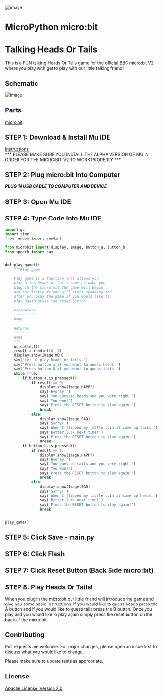 ![image](https://github.com/mytechnotalent/MicroPython-micro-bit_Talking_Heads_Or_Tails/blob/main/MPMBTHOT.png?raw=true)

# MicroPython micro:bit
# Talking Heads Or Tails
This is a FUN talking Heads Or Tails game for the official BBC micro:bit V2 where you play with get to play with our little talking friend!

## Schematic
![image](https://github.com/mytechnotalent/MicroPython-micro-bit_Talking_Heads_Or_Tails/blob/main/schematic.png?raw=true)

## Parts
[micro:bit](https://microbit.org/buy/?location=US&version=microbitV2)

## STEP 1: Download & Install Mu IDE
[Instructions](https://www.linkedin.com/pulse/python-kids-part-2-install-mu-ide-kevin-thomas/)<br>
*** PLEASE MAKE SURE YOU INSTALL THE ALPHA VERSION OF MU IN ORDER FOR THE MICRO:BIT V2 TO WORK PROPERLY ***

## STEP 2: Plug micro:bit Into Computer
***PLUG IN USB CABLE TO COMPUTER AND DEVICE***

## STEP 3: Open Mu IDE

## STEP 4: Type Code Into Mu IDE
```python
import gc
import time
from random import randint

from microbit import display, Image, button_a, button_b
from speech import say


def play_game():
    """Play game 
    
    Play game is a function that allows you
    play a fun heads or tails game as when you
    plug in the micro:bit the game will begin
    and our little friend will start speaking and
    after you play the game if you would like to
    play again press the reset button
    
    Parameters
    ----------
    None
        
    Returns
    -------
    None
    """
    gc.collect()
    result = randint(0, 1)
    display.show(Image.MEH)
    say('Let us play heads or tails.')
    say('Press button A if you want to guess heads.')
    say('Press button B if you want to guess tails.')
    while True:
        if button_a.is_pressed():
            if result == 0:
                display.show(Image.HAPPY)
                say('Hooray!')
                say('You guessed heads and you were right.')
                say('You won!')
                say('Press the RESET button to play again!')
                break
            else:
                display.show(Image.SAD)
                say('Sorry!')
                say('When I flipped my little coin it came up tails.')
                say('Better luck next time!')
                say('Press the RESET button to play again!')
                break
        if button_b.is_pressed():
            if result == 1:
                display.show(Image.HAPPY)
                say('Hooray!')
                say('You guessed tails and you were right.')
                say('You won!')
                say('Press the RESET button to play again!')
                break
            else:
                display.show(Image.SAD)
                say('Sorry!')
                say('When I flipped my little coin it came up heads.')
                say('Better luck next time!')
                say('Press the RESET button to play again!')
                break


play_game()
```

## STEP 5: Click Save - main.py

## STEP 6: Click Flash

## STEP 7: Click Reset Button (Back Side micro:bit)

## STEP 8: Play Heads Or Tails!
When you plug in the micro:bit our little friend will introduce the game and give you some basic instructions.  If you would like to guess heads press the A button and if you would like to guess tails press the B button.  Once you play and you would like to play again simply press the reset button on the back of the micro:bit.

## Contributing
Pull requests are welcome. For major changes, please open an issue first to discuss what you would like to change.

Please make sure to update tests as appropriate.

## License
[Apache License, Version 2.0](https://www.apache.org/licenses/LICENSE-2.0)
